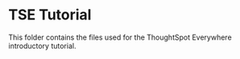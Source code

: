 # TSE Tutorial

This folder contains the files used for the ThoughtSpot Everywhere introductory tutorial.
